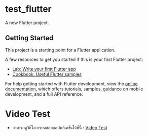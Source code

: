 # test_flutter

A new Flutter project.

## Getting Started

This project is a starting point for a Flutter application.

A few resources to get you started if this is your first Flutter project:

- [Lab: Write your first Flutter app](https://docs.flutter.dev/get-started/codelab)
- [Cookbook: Useful Flutter samples](https://docs.flutter.dev/cookbook)

For help getting started with Flutter development, view the
[online documentation](https://docs.flutter.dev/), which offers tutorials,
samples, guidance on mobile development, and a full API reference.

# Video Test
* สามารถดูวิดีโอการทดสอบแอปพลิเคชันได้ที่นี่ : [Video Test](https://youtube.com/shorts/R2li3Nurdas?feature=share)
